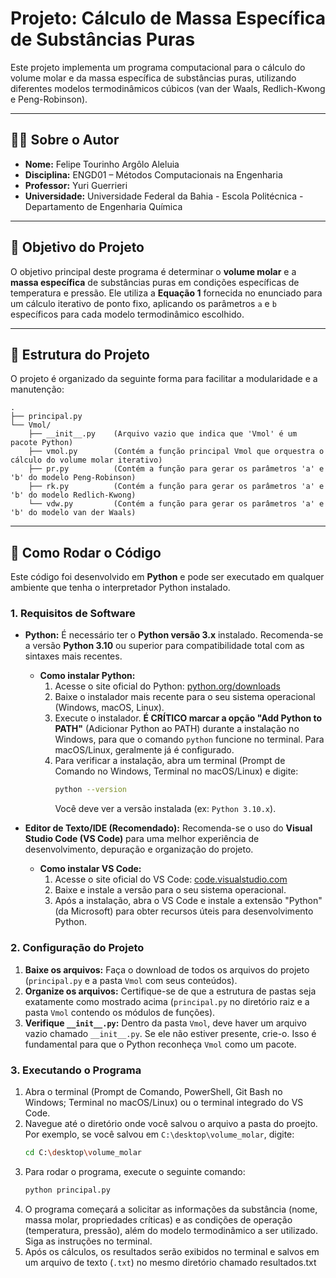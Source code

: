 # Projeto: Cálculo de Massa Específica de Substâncias Puras

Este projeto implementa um programa computacional para o cálculo do volume molar e da massa específica de substâncias puras, utilizando diferentes modelos termodinâmicos cúbicos (van der Waals, Redlich-Kwong e Peng-Robinson).

-----

## 👨‍💻 Sobre o Autor

  * **Nome:** Felipe Tourinho Argôlo Aleluia
  * **Disciplina:** ENGD01 – Métodos Computacionais na Engenharia
  * **Professor:** Yuri Guerrieri
  * **Universidade:** Universidade Federal da Bahia - Escola Politécnica - Departamento de Engenharia Química

-----

## 🎯 Objetivo do Projeto

O objetivo principal deste programa é determinar o **volume molar** e a **massa específica** de substâncias puras em condições específicas de temperatura e pressão. Ele utiliza a **Equação 1** fornecida no enunciado para um cálculo iterativo de ponto fixo, aplicando os parâmetros `a` e `b` específicos para cada modelo termodinâmico escolhido.

-----


## 📂 Estrutura do Projeto

O projeto é organizado da seguinte forma para facilitar a modularidade e a manutenção:

```
.
├── principal.py
└── Vmol/
    ├── __init__.py    (Arquivo vazio que indica que 'Vmol' é um pacote Python)
    ├── vmol.py        (Contém a função principal Vmol que orquestra o cálculo do volume molar iterativo)
    ├── pr.py          (Contém a função para gerar os parâmetros 'a' e 'b' do modelo Peng-Robinson)
    ├── rk.py          (Contém a função para gerar os parâmetros 'a' e 'b' do modelo Redlich-Kwong)
    └── vdw.py         (Contém a função para gerar os parâmetros 'a' e 'b' do modelo van der Waals)
```

-----

## 🚀 Como Rodar o Código

Este código foi desenvolvido em **Python** e pode ser executado em qualquer ambiente que tenha o interpretador Python instalado.

### 1\. Requisitos de Software

  * **Python:** É necessário ter o **Python versão 3.x** instalado. Recomenda-se a versão **Python 3.10** ou superior para compatibilidade total com as sintaxes mais recentes.

      * **Como instalar Python:**
        1.  Acesse o site oficial do Python: [python.org/downloads](https://www.python.org/downloads/)
        2.  Baixe o instalador mais recente para o seu sistema operacional (Windows, macOS, Linux).
        3.  Execute o instalador. **É CRÍTICO marcar a opção "Add Python to PATH"** (Adicionar Python ao PATH) durante a instalação no Windows, para que o comando `python` funcione no terminal. Para macOS/Linux, geralmente já é configurado.
        4.  Para verificar a instalação, abra um terminal (Prompt de Comando no Windows, Terminal no macOS/Linux) e digite:
            ```bash
            python --version
            ```
            Você deve ver a versão instalada (ex: `Python 3.10.x`).

  * **Editor de Texto/IDE (Recomendado):** Recomenda-se o uso do **Visual Studio Code (VS Code)** para uma melhor experiência de desenvolvimento, depuração e organização do projeto.

      * **Como instalar VS Code:**
        1.  Acesse o site oficial do VS Code: [code.visualstudio.com](https://code.visualstudio.com/)
        2.  Baixe e instale a versão para o seu sistema operacional.
        3.  Após a instalação, abra o VS Code e instale a extensão "Python" (da Microsoft) para obter recursos úteis para desenvolvimento Python.

### 2\. Configuração do Projeto

1.  **Baixe os arquivos:** Faça o download de todos os arquivos do projeto (`principal.py` e a pasta `Vmol` com seus conteúdos).
2.  **Organize os arquivos:** Certifique-se de que a estrutura de pastas seja exatamente como mostrado acima (`principal.py` no diretório raiz e a pasta `Vmol` contendo os módulos de funções).
3.  **Verifique `__init__.py`:** Dentro da pasta `Vmol`, deve haver um arquivo vazio chamado `__init__.py`. Se ele não estiver presente, crie-o. Isso é fundamental para que o Python reconheça `Vmol` como um pacote.

### 3\. Executando o Programa

1.  Abra o terminal (Prompt de Comando, PowerShell, Git Bash no Windows; Terminal no macOS/Linux) ou o terminal integrado do VS Code.
2.  Navegue até o diretório onde você salvou o arquivo a pasta do proejto. Por exemplo, se você salvou em `C:\desktop\volume_molar`, digite:
    ```bash
    cd C:\desktop\volume_molar
    ```
3.  Para rodar o programa, execute o seguinte comando:
    ```bash
    python principal.py
    ```
4.  O programa começará a solicitar as informações da substância (nome, massa molar, propriedades críticas) e as condições de operação (temperatura, pressão), além do modelo termodinâmico a ser utilizado. Siga as instruções no terminal.
5.  Após os cálculos, os resultados serão exibidos no terminal e salvos em um arquivo de texto (`.txt`) no mesmo diretório chamado resultados.txt
